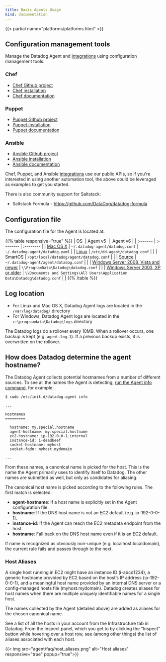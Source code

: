 ```yaml
---
title: Basic Agents Usage
kind: documentation
---
```


{{< partial name="platforms/platforms.html" >}}

## Configuration management tools

Manage the Datadog Agent and [integrations](/integrations) using configuration management tools:

### Chef
* [Chef Github project](https://github.com/DataDog/chef-datadog)
* [Chef installation](https://app.datadoghq.com/account/settings#integrations/chef)
* [Chef documentation](/integrations/chef)

### Puppet
* [Puppet Github project](https://github.com/DataDog/puppet-datadog-agent)
* [Puppet installation](https://app.datadoghq.com/account/settings#integrations/puppet)
* [Puppet documentation](/integrations/puppet)

### Ansible
* [Ansible Github project](https://github.com/DataDog/ansible-datadog)
* [Ansible installation](https://app.datadoghq.com/account/settings#agent/ansible)
* [Ansible documentation](/integrations/ansible/)

Chef, Puppet, and Ansible [integrations](/integrations) use our public APIs, so if you're interested in using another automation tool, the above could be leveraged as examples to get you started.

There is also community support for Saltstack:

* Saltstack Formula - https://github.com/DataDog/datadog-formula

## Configuration file

The configuration file for the Agent is located at:

{{% table responsive="true" %}}
| OS                                                                       | Agent v5                                                                   |  Agent v6                       |
| :-------                                                                 | :--------                                                                  | :--------                       |
| [Mac OS X](/agent/basic_agent_usage/osx)                                 | `~/.datadog-agent/datadog.conf`                                            | `~/.datadog-agent/datadog.yaml` |
| [Linux](/agent/basic_agent_usage/ubuntu)                                 | `/etc/dd-agent/datadog.conf`                                               |                                 |
| SmartOS                                                                  | `/opt/local/datadog/agent/datadog.conf`                                    |                                 |
| [Source](/agent/basic_agent_usage/source)                                | `~/.datadog-agent/agent/datadog.conf`                                      |                                 |
| [Windows Server 2008, Vista and newer](/agent/basic_agent_usage/windows) | `\\ProgramData\Datadog\datadog.conf`                                       |                                 |
| [Windows Server 2003, XP or older](/agent/basic_agent_usage/windows)     | `\\Documents and Settings\All Users\Application Data\Datadog\datadog.conf` |                                 |
{{% /table %}}

## Log location

* For Linux and Mac OS X, Datadog Agent logs are located in the `/var/log/datadog/` directory
* For Windows, Datadog Agent logs are located in  the `c:\programdata\Datadog\logs` directory

The Datadog logs do a rollover every 10MB. When a rollover occurs, one backup is kept (e.g. `agent.log.1`). If a previous backup exists, it is overwritten on the rollover.

## How does Datadog determine the agent hostname?

The Datadog Agent collects potential hostnames from a number of different sources. To see all the names the Agent is detecting, [run the Agent info command](/agent/faq/agent-status-and-information), for example:
```
$ sudo /etc/init.d/datadog-agent info

...

Hostnames
=========

  hostname: my.special.hostname
  agent-hostname: my.special.hostname
  ec2-hostname: ip-192-0-0-1.internal
  instance-id: i-deadbeef
  socket-hostname: myhost
  socket-fqdn: myhost.mydomain

...
```

From these names, a canonical name is picked for the host. This is the name the Agent primarily uses to identify itself to Datadog. The other names are submitted as well, but only as candidates for aliasing.

The canonical host name is picked according to the following rules. The first match is selected.

* **agent-hostname**: If a host name is explicitly set in the Agent configuration file.
* **hostname**: If the DNS host name is not an EC2 default (e.g. ip-192-0-0-1).
* **instance-id**: If the Agent can reach the EC2 metadata endpoint from the host.
* **hostname**: Fall back on the DNS host name even if it is an EC2 default.

If name is recognized as obviously non-unique (e.g. localhost.localdomain), the current rule fails and passes through to the next.

### Host Aliases

A single host running in EC2 might have an instance ID (i-abcd1234), a generic hostname provided by EC2 based on the host’s IP address (ip-192-0-0-1), and a meaningful host name provided by an internal DNS server or a config-managed hosts file (myhost.mydomain). Datadog creates aliases for host names when there are multiple uniquely identifiable names for a single host.

The names collected by the Agent (detailed above) are added as aliases for the chosen canonical name.

See a list of all the hosts in your account from the Infrastructure tab in Datadog. From the Inspect panel, which you get to by clicking the "Inspect" button while hovering over a host row, see (among other things) the list of aliases associated with each host.

{{< img src="agent/faq/host_aliases.png" alt="Host aliases" responsive="true" popup="true">}}